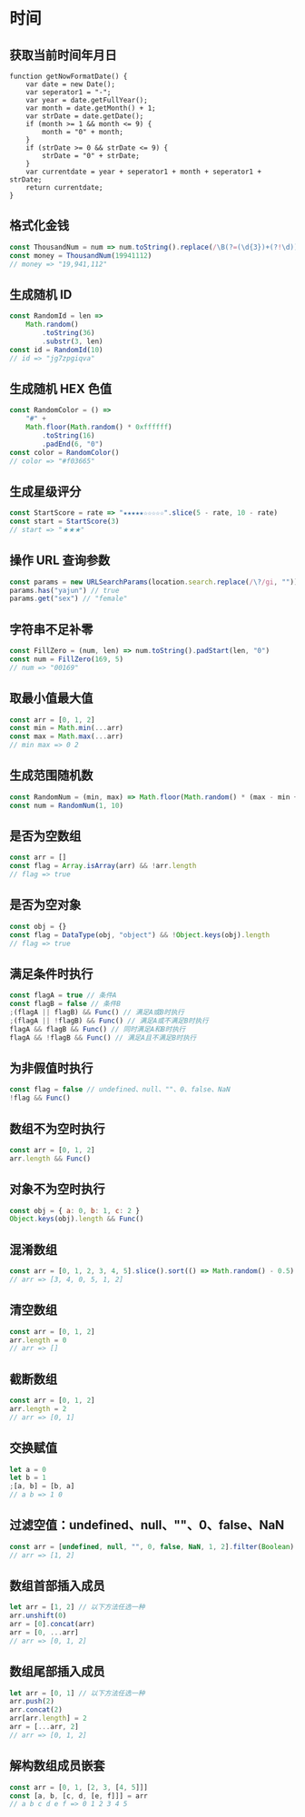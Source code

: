 # 时间

## 获取当前时间年月日

```
function getNowFormatDate() {
    var date = new Date();
    var seperator1 = "-";
    var year = date.getFullYear();
    var month = date.getMonth() + 1;
    var strDate = date.getDate();
    if (month >= 1 && month <= 9) {
        month = "0" + month;
    }
    if (strDate >= 0 && strDate <= 9) {
        strDate = "0" + strDate;
    }
    var currentdate = year + seperator1 + month + seperator1 + strDate;
    return currentdate;
}
```

## 格式化金钱

```js
const ThousandNum = num => num.toString().replace(/\B(?=(\d{3})+(?!\d))/g, ",")
const money = ThousandNum(19941112)
// money => "19,941,112"
```

## 生成随机 ID

```js
const RandomId = len =>
	Math.random()
		.toString(36)
		.substr(3, len)
const id = RandomId(10)
// id => "jg7zpgiqva"
```

## 生成随机 HEX 色值

```js
const RandomColor = () =>
	"#" +
	Math.floor(Math.random() * 0xffffff)
		.toString(16)
		.padEnd(6, "0")
const color = RandomColor()
// color => "#f03665"
```

## 生成星级评分

```js
const StartScore = rate => "★★★★★☆☆☆☆☆".slice(5 - rate, 10 - rate)
const start = StartScore(3)
// start => "★★★"
```

## 操作 URL 查询参数

```js
const params = new URLSearchParams(location.search.replace(/\?/gi, "")) // location.search = "?name=yajun&sex=female"
params.has("yajun") // true
params.get("sex") // "female"
```

## 字符串不足补零

```js
const FillZero = (num, len) => num.toString().padStart(len, "0")
const num = FillZero(169, 5)
// num => "00169"
```

## 取最小值最大值

```js
const arr = [0, 1, 2]
const min = Math.min(...arr)
const max = Math.max(...arr)
// min max => 0 2
```

## 生成范围随机数

```js
const RandomNum = (min, max) => Math.floor(Math.random() * (max - min + 1)) + min
const num = RandomNum(1, 10)
```

## 是否为空数组

```js
const arr = []
const flag = Array.isArray(arr) && !arr.length
// flag => true
```

## 是否为空对象

```js
const obj = {}
const flag = DataType(obj, "object") && !Object.keys(obj).length
// flag => true
```

## 满足条件时执行

```js
const flagA = true // 条件A
const flagB = false // 条件B
;(flagA || flagB) && Func() // 满足A或B时执行
;(flagA || !flagB) && Func() // 满足A或不满足B时执行
flagA && flagB && Func() // 同时满足A和B时执行
flagA && !flagB && Func() // 满足A且不满足B时执行
```

## 为非假值时执行

```js
const flag = false // undefined、null、""、0、false、NaN
!flag && Func()
```

## 数组不为空时执行

```js
const arr = [0, 1, 2]
arr.length && Func()
```

## 对象不为空时执行

```js
const obj = { a: 0, b: 1, c: 2 }
Object.keys(obj).length && Func()
```

## 混淆数组

```js
const arr = [0, 1, 2, 3, 4, 5].slice().sort(() => Math.random() - 0.5)
// arr => [3, 4, 0, 5, 1, 2]
```

## 清空数组

```js
const arr = [0, 1, 2]
arr.length = 0
// arr => []
```

## 截断数组

```js
const arr = [0, 1, 2]
arr.length = 2
// arr => [0, 1]
```

## 交换赋值

```js
let a = 0
let b = 1
;[a, b] = [b, a]
// a b => 1 0
```

## 过滤空值：undefined、null、""、0、false、NaN

```js
const arr = [undefined, null, "", 0, false, NaN, 1, 2].filter(Boolean)
// arr => [1, 2]
```

## 数组首部插入成员

```js
let arr = [1, 2] // 以下方法任选一种
arr.unshift(0)
arr = [0].concat(arr)
arr = [0, ...arr]
// arr => [0, 1, 2]
```

## 数组尾部插入成员

```js
let arr = [0, 1] // 以下方法任选一种
arr.push(2)
arr.concat(2)
arr[arr.length] = 2
arr = [...arr, 2]
// arr => [0, 1, 2]
```

## 解构数组成员嵌套

```js
const arr = [0, 1, [2, 3, [4, 5]]]
const [a, b, [c, d, [e, f]]] = arr
// a b c d e f => 0 1 2 3 4 5
```
